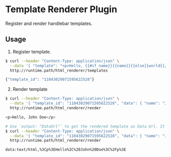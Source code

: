 # Template Renderer Plugin

Register and render handlebar templates.

## Usage

1. Register template.

  ```sh
  $ curl --header "Content-Type: application/json" \
    --data '{ "template": "<p>Hello, {{#if name}}{{name}}{{else}}world{{/if}}</p>" }' \
    http://runtime.path/html_renderer/templates

  {"template_id": "11043029071595622528"}
  ```

2. Render template

  ```sh
  $ curl --header "Content-Type: application/json" \
    --data '{ "template_id": "11043029071595622528", "data": { "name": "John Doe" } }' \
    http://runtime.path/html_renderer/render

  <p>Hello, John Doe</p>

  # Use `output: "DataUrl"` to get the rendered template as Data Url. It defaults to `Html`
  $ curl --header "Content-Type: application/json" \
    --data '{ "template_id": "11043029071595622528", "data": { "name": "John Doe", output: "DataUrl" } }' \
    http://runtime.path/html_renderer/render

  data:text/html,%3Cp%3EHello%2C%20John%20Doe%3C%2Fp%3E
  ```
